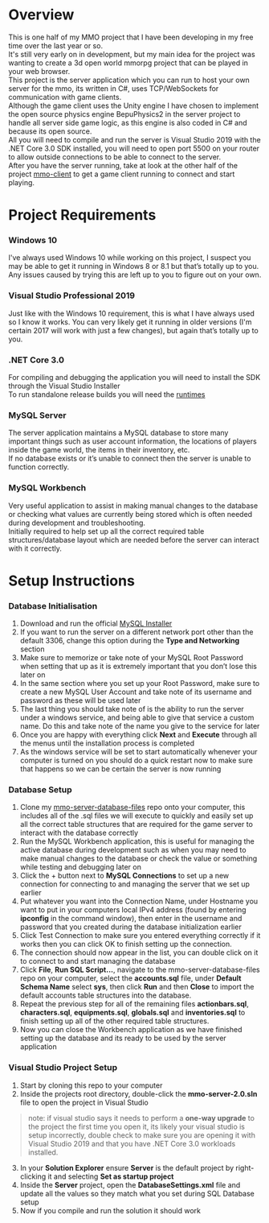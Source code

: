 # Overview  
This is one half of my MMO project that I have been developing in my free time over the last year or so.  
It's still very early on in development, but my main idea for the project was wanting to create a 3d open world mmorpg project that can be played in your web browser.  
This project is the server application which you can run to host your own server for the mmo, its written in C#, uses TCP/WebSockets for communication with game clients.  
Although the game client uses the Unity engine I have chosen to implement the open source physics engine BepuPhysics2 in the server project to handle all server side game logic, as this engine is also coded in C# and because its open source.  
All you will need to compile and run the server is Visual Studio 2019 with the .NET Core 3.0 SDK installed, you will need to open port 5500 on your router to allow outside connections to be able to connect to the server.  
After you have the server running, take at look at the other half of the project [mmo-client](https://github.com/Swaelo/mmo-client) to get a game client running to connect and start playing.

# Project Requirements 
### Windows 10
I've always used Windows 10 while working on this project, I suspect you may be able to get it running in Windows 8 or 8.1 but that’s totally up to you.  Any issues caused by trying this are left up to you to figure out on your own.  
### Visual Studio Professional 2019
Just like with the Windows 10 requirement, this is what I have always used so I know it works.  You can very likely get it running in older versions (I'm certain 2017 will work with just a few changes), but again that’s totally up to you.
### .NET Core 3.0  
For compiling and debugging the application you will need to install the SDK through the Visual Studio Installer  
To run standalone release builds you will need the [runtimes](https://dotnet.microsoft.com/download/dotnet-core/3.0)
### MySQL Server
The server application maintains a MySQL database to store many important things such as user account information, the locations of players inside the game world, the items in their inventory, etc.  
If no database exists or it’s unable to connect then the server is unable to function correctly.  
### MySQL Workbench  
Very useful application to assist in making manual changes to the database or checking what values are currently being stored which is often needed during development and troubleshooting.  
Initially required to help set up all the correct required table structures/database layout which are needed before the server can interact with it correctly.  

# Setup Instructions

### Database Initialisation  
1. Download and run the official [MySQL Installer](https://dev.mysql.com/downloads/installer/)  
1. If you want to run the server on a different network port other than the default 3306, change this option during the **Type and Networking** section
1. Make sure to memorize or take note of your MySQL Root Password when setting that up as it is extremely important that you don’t lose this later on  
1. In the same section where you set up your Root Password, make sure to create a new MySQL User Account and take note of its username and password as these will be used later  
1. The last thing you should take note of is the ability to run the server under a windows service, and being able to give that service a custom name. Do this and take note of the name you give to the service for later
1. Once you are happy with everything click **Next** and **Execute** through all the menus until the installation process is completed  
1. As the windows service will be set to start automatically whenever your computer is turned on you should do a quick restart now to make sure that happens so we can be certain the server is now running

### Database Setup  
1. Clone my [mmo-server-database-files](https://github.com/Swaelo/mmo-server-database-files) repo onto your computer, this includes all of the .sql files we will execute to quickly and easily set up all the correct table structures that are required for the game server to interact with the database correctly
1. Run the MySQL Workbench application, this is useful for managing the active database during development such as when you may need to make manual changes to the database or check the value or something while testing and debugging later on
1. Click the + button next to **MySQL Connections** to set up a new connection for connecting to and managing the server that we set up earlier  
1. Put whatever you want into the Connection Name, under Hostname you want to put in your computers local IPv4 address (found by entering **ipconfig** in the command window), then enter in the username and password that you created during the database initialization earlier
1. Click Test Connection to make sure you entered everything correctly if it works then you can click OK to finish setting up the connection.  
1. The connection should now appear in the list, you can double click on it to connect to and start managing the database  
1. Click **File**, **Run SQL Script...**, navigate to the mmo-server-database-files repo on your computer, select the **accounts.sql** file, under **Default Schema Name** select **sys**, then click **Run** and then **Close** to import the default accounts table structures into the database.  
1. Repeat the previous step for all of the remaining files **actionbars.sql**, **characters.sql**, **equipments.sql**, **globals.sql** and **inventories.sql** to finish setting up all of the other required table structures.  
1. Now you can close the Workbench application as we have finished setting up the database and its ready to be used by the server application

### Visual Studio Project Setup  
1. Start by cloning this repo to your computer  
2. Inside the projects root directory, double-click the **mmo-server-2.0.sln** file to open the project in Visual Studio  
>note: if visual studio says it needs to perform a **one-way upgrade** to the project the first time you open it, its likely your visual studio is setup incorrectly, double check to make sure you are opening it with Visual Studio 2019 and that you have .NET Core 3.0 workloads installed.  
3. In your **Solution Explorer** ensure **Server** is the default project by right-clicking it and selecting **Set as startup project**  
4. Inside the **Server** project, open the **DatabaseSettings.xml** file and update all the values so they match what you set during SQL Database setup
5. Now if you compile and run the solution it should work

